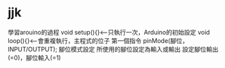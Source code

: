 # jjk
學習arouino的過程
void setup(){}<--只執行一次，Arduino的初始設定
void loop(){}<--會重複執行，主程式的位子
第一個指令
pinMode(腳位，INPUT/OUTPUT);
腳位模式設定 所使用的腳位設定為輸入或輸出
設定腳位輸出(=0)，腳位輸入(=1)
